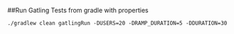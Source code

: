 ##Run Gatling Tests from gradle with properties
``` 
./gradlew clean gatlingRun -DUSERS=20 -DRAMP_DURATION=5 -DDURATION=30
```